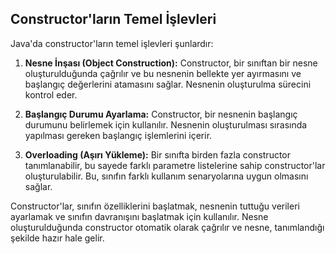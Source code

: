
## Constructor'ların Temel İşlevleri

Java'da constructor'ların temel işlevleri şunlardır:

1. **Nesne İnşası (Object Construction):** Constructor, bir sınıftan bir nesne oluşturulduğunda çağrılır ve bu nesnenin bellekte yer ayırmasını ve başlangıç değerlerini atamasını sağlar. Nesnenin oluşturulma sürecini kontrol eder.

2. **Başlangıç Durumu Ayarlama:** Constructor, bir nesnenin başlangıç durumunu belirlemek için kullanılır. Nesnenin oluşturulması sırasında yapılması gereken başlangıç işlemlerini içerir.

3. **Overloading (Aşırı Yükleme):** Bir sınıfta birden fazla constructor tanımlanabilir, bu sayede farklı parametre listelerine sahip constructor'lar oluşturulabilir. Bu, sınıfın farklı kullanım senaryolarına uygun olmasını sağlar.

Constructor'lar, sınıfın özelliklerini başlatmak, nesnenin tuttuğu verileri ayarlamak ve sınıfın davranışını başlatmak için kullanılır. Nesne oluşturulduğunda constructor otomatik olarak çağrılır ve nesne, tanımlandığı şekilde hazır hale gelir.


